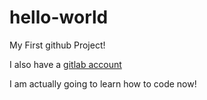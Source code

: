 # hello-world
My First github Project!

I also have a [gitlab account](https://gitlab.com/incredible-elk)

I am actually going to learn how to code now!